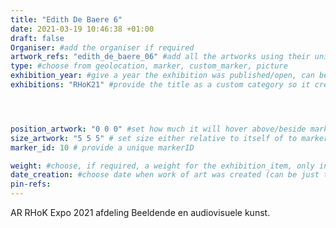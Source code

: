```yaml
---
title: "Edith De Baere 6"
date: 2021-03-19 10:46:38 +01:00
draft: false
Organiser: #add the organiser if required
artwork_refs: "edith_de_baere_06" #add all the artworks using their unique ID Name
type: #choose from geolocation, marker, custom_marker, picture
exhibition_year: #give a year the exhibition was published/open, can be different of creation date of this item
exhibitions: "RHoK21" #provide the title as a custom category so it creates a page for the exhibition




position_artwork: "0 0 0" #set how much it will hover above/beside marker/geolocation. Use "0 0 0" for 3 axes
size_artwork: "5 5 5" # set size either relative to itself of to markers
marker_id: 10 # provide a unique markerID

weight: #choose, if required, a weight for the exhibition_item, only integers
date_creation: #choose date when work of art was created (can be just the year if needed)
pin-refs:
---
```

AR RHoK Expo 2021 afdeling Beeldende en audiovisuele kunst.

